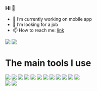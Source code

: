 ### Hi 👋

- 🔭 I’m currently working on mobile app
- 🤔 I’m looking for a job
- 📫 How to reach me: <a href="https://www.linkedin.com/in/dato-getsadze-47b665221" target="_blank">link</a>

<!-- ![](https://komarev.com/ghpvc/?username=Datto27) -->

<!-- <img src="https://github-readme-stats.vercel.app/api?username=Datto27&show_icons=true&theme=radical&include_all_commits=true&count_private=true" /> -->
<img src="https://github-readme-stats.vercel.app/api?username=Datto27&show_icons=true&theme=radical&count_private=true&include_all_commits=true" />

<img src="https://github-readme-stats.vercel.app/api/top-langs/?username=Datto27&layout=compact&theme=radical&langs_count=10" />

# The main tools I use

<div style={{display: "flex"}}>
  <img src="https://img.shields.io/badge/javascript-%23323330.svg?style=for-the-badge&logo=javascript&logoColor=%23F7DF1E" />
  <img src="https://img.shields.io/badge/TypeScript-007ACC?style=for-the-badge&logo=typescript&logoColor=white" />
  <img src="https://img.shields.io/badge/react-%2320232a.svg?style=for-the-badge&logo=react&logoColor=%2361DAFB" />
  <img src="https://img.shields.io/badge/react_native-%2320232a.svg?style=for-the-badge&logo=react&logoColor=%2361DAFB" />
  <img src="https://img.shields.io/badge/node.js-6DA55F?style=for-the-badge&logo=node.js&logoColor=white" />
  <img src="https://img.shields.io/badge/express.js-6DA55F?style=for-the-badge&logo=express&logoColor=white" />
  <img src="https://img.shields.io/badge/MongoDB-%234ea94b.svg?style=for-the-badge&logo=mongodb&logoColor=white"/>
  <img src="https://img.shields.io/badge/firebase-FCD535?style=for-the-badge&logo=firebase&logoColor=white"/>
  <img src="https://img.shields.io/badge/html5-%23E34F26.svg?style=for-the-badge&logo=html5&logoColor=white" />
  <img src="https://img.shields.io/badge/css3-%231572B6.svg?style=for-the-badge&logo=css3&logoColor=white" />
  <img src="https://img.shields.io/badge/scss-%231572B6.svg?style=for-the-badge&logo=scss&logoColor=white" />
  <img src="https://img.shields.io/badge/Figma-F24E1E?style=for-the-badge&logo=figma&logoColor=white" />
</div>
<div>
  <img src="https://aleen42.github.io/badges/src/illustrator.svg" />
  <img src="https://aleen42.github.io/badges/src/after_effects.svg" />
</div>

<!-- # Others
<div>
  <img src="https://img.shields.io/badge/Python-14354C?style=for-the-badge&logo=python&logoColor=white" />
  <img src="https://img.shields.io/badge/C%2B%2B-00599C?style=for-the-badge&logo=c%2B%2B&logoColor=white" />
  <img src="https://img.shields.io/badge/Dart-0175C2?style=for-the-badge&logo=dart&logoColor=white" />
  <img src="https://img.shields.io/badge/MySQL-00000F?style=for-the-badge&logo=mysql&logoColor=white" />
  <img src="https://img.shields.io/badge/SQLite-07405E?style=for-the-badge&logo=sqlite&logoColor=white" />
  <img src="https://img.shields.io/badge/Netlify-00C7B7?style=for-the-badge&logo=netlify&logoColor=white" />
  <img src="https://img.shields.io/badge/Heroku-430098?style=for-the-badge&logo=heroku&logoColor=white" />
  <img src="https://img.shields.io/badge/Vercel-000000?style=for-the-badge&logo=vercel&logoColor=white" />
  <img src="	https://img.shields.io/badge/Netlify-00C7B7?style=for-the-badge&logo=netlify&logoColor=white" />
</div> -->
